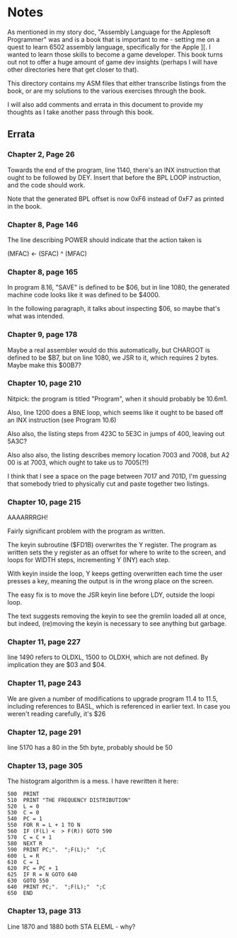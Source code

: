 # Notes

As mentioned in my story doc, "Assembly Language for the Applesoft
Programmer" was and is a book that is important to me - setting me on
a quest to learn 6502 assembly language, specifically for the
Apple ][. I wanted to learn those skills to become a game
developer. This book turns out not to offer a huge amount of game dev
insights (perhaps I will have other directories here that get closer
to that).

This directory contains my ASM files that either transcribe listings
from the book, or are my solutions to the various exercises through
the book.

I will also add comments and errata in this document to provide my
thoughts as I take another pass through this book.


## Errata

### Chapter 2, Page 26

Towards the end of the program, line 1140, there's an INX instruction
that ought to be followed by DEY. Insert that before the BPL LOOP
instruction, and the code should work.

Note that the generated BPL offset is now 0xF6 instead of 0xF7 as
printed in the book.


### Chapter 8, Page 146

The line describing POWER should indicate that the action taken is

(MFAC) <- (SFAC) ^ (MFAC)


### Chapter 8, page 165

In program 8.16, "SAVE" is defined to be $06, but in line 1080, the
generated machine code looks like it was defined to be $4000.

In the following paragraph, it talks about inspecting $06, so maybe
that's what was intended.

### Chapter 9, page 178

Maybe a real assembler would do this automatically, but CHARGOT is
defined to be $B7, but on line 1080, we JSR to it, which requires 2
bytes. Maybe make this $00B7?

### Chapter 10, page 210

Nitpick: the program is titled "Program", when it should probably be
10.6m1.

Also, line 1200 does a BNE loop, which seems like it ought to be based
off an INX instruction (see Program 10.6)

Also also, the listing steps from 423C to 5E3C in jumps of 400,
leaving out 5A3C?

Also also also, the listing describes memory location 7003 and 7008,
but A2 00 is at 7003, which ought to take us to 7005(?!)

I think that I see a space on the page between 7017 and 701D, I'm
guessing that somebody tried to physically cut and paste together two
listings.


### Chapter 10, page 215

AAAARRRGH!

Fairly significant problem with the program as written.

The keyin subroutine ($FD1B) overwrites the Y register. The program as
written sets the y register as an offset for where to write to the
screen, and loops for WIDTH steps, incrementing Y (INY) each step.

With keyin inside the loop, Y keeps getting overwritten each time the
user presses a key, meaning the output is in the wrong place on the
screen.

The easy fix is to move the JSR keyin line before LDY, outside the
loopi loop.

The text suggests removing the keyin to see the gremlin loaded all at
once, but indeed, (re)moving the keyin is necessary to see anything
but garbage.


### Chapter 11, page 227

line 1490 refers to OLDXL, 1500 to OLDXH, which are not defined. By
implication they are $03 and $04.


### Chapter 11, page 243

We are given a number of modifications to upgrade program 11.4 to
11.5, including references to BASL, which is referenced in earlier
text. In case you weren't reading carefully, it's $26

### Chapter 12, page 291

line 5170 has a 80 in the 5th byte, probably should be 50


### Chapter 13, page 305

The histogram algorithm is a mess. I have rewritten it here:

    500  PRINT 
    510  PRINT "THE FREQUENCY DISTRIBUTION"
    520  L = 0
    530  C = 0
    540  PC = 1
    550  FOR R = L + 1 TO N
    560  IF (F(L) <  > F(R)) GOTO 590
    570  C = C + 1
    580  NEXT R
    590  PRINT PC;".  ";F(L);"  ";C
    600  L = R
    610  C = 1
    620  PC = PC + 1
    625  IF R = N GOTO 640
    630  GOTO 550
    640  PRINT PC;".  ";F(L);"  ";C
    650  END 

### Chapter 13, page 313

Line 1870 and 1880 both STA ELEML - why?

